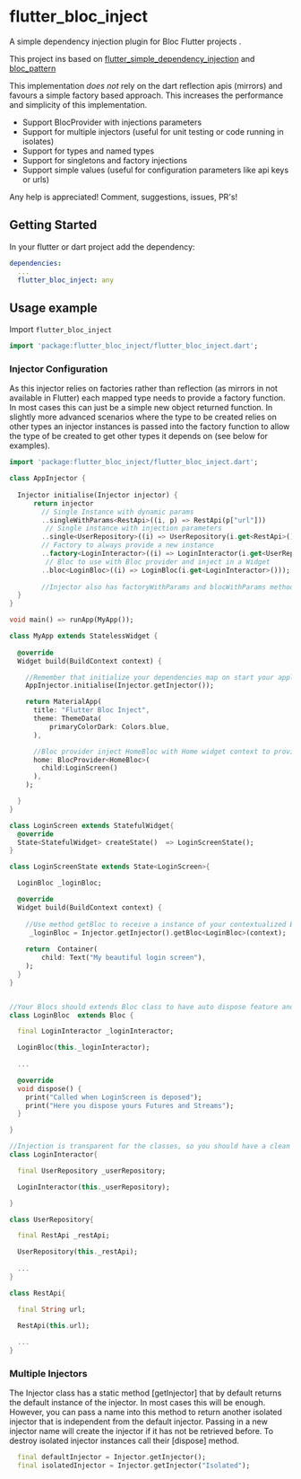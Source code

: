 # flutter_bloc_inject

A simple dependency injection plugin for Bloc Flutter projects .


This project ins based on [flutter_simple_dependency_injection](https://github.com/jonsamwell/flutter_simple_dependency_injection) and [bloc_pattern](https://github.com/jacobaraujo7/bloc-pattern/)

This implementation *does not* rely on the dart reflection apis (mirrors) and favours a simple factory based approach.
This increases the performance and simplicity of this implementation.

* Support BlocProvider with injections parameters
* Support for multiple injectors (useful for unit testing or code running in isolates)
* Support for types and named types
* Support for singletons and factory injections
* Support simple values (useful for configuration parameters like api keys or urls)

Any help is appreciated! Comment, suggestions, issues, PR's!

## Getting Started

In your flutter or dart project add the dependency:

```yml
dependencies:
  ...
  flutter_bloc_inject: any
```

## Usage example

Import `flutter_bloc_inject`

```dart
import 'package:flutter_bloc_inject/flutter_bloc_inject.dart';
```

### Injector Configuration

As this injector relies on factories rather than reflection (as mirrors in not available in Flutter)
each mapped type needs to provide a factory function.  In most cases this can just be a simple 
new object returned function.  In slightly more advanced scenarios where the type to be created relies
on other types an injector instances is passed into the factory function to allow the type of be created
to get other types it depends on (see below for examples).
    
```dart
import 'package:flutter_bloc_inject/flutter_bloc_inject.dart';

class AppInjector {
  
  Injector initialise(Injector injector) {
      return injector
        // Single Instance with dynamic params
        ..singleWithParams<RestApi>((i, p) => RestApi(p["url"])) 
         // Single instance with injection parameters
        ..single<UserRepository>((i) => UserRepository(i.get<RestApi>()))
        // Factory to always provide a new instance
        ..factory<LoginInteractor>((i) => LoginInteractor(i.get<UserRepository>())) 
         // Bloc to use with Bloc provider and inject in a Widget
        ..bloc<LoginBloc>((i) => LoginBloc(i.get<LoginInteractor>()));
        
        //Injector also has factoryWithParams and blocWithParams method 
  }
}

void main() => runApp(MyApp());

class MyApp extends StatelessWidget {
  
  @override
  Widget build(BuildContext context) {

    //Remember that initialize your dependencies map on start your application
    AppInjector.initialise(Injector.getInjector());

    return MaterialApp(
      title: "Flutter Bloc Inject",
      theme: ThemeData(
          primaryColorDark: Colors.blue,
      ),

      //Bloc provider inject HomeBloc with Home widget context to provides auto dispose to Bloc when widget is disposed
      home: BlocProvider<HomeBloc>(
        child:LoginScreen() 
      ),
    );

  }
}

class LoginScreen extends StatefulWidget{
  @override
  State<StatefulWidget> createState()  => LoginScreenState();
}

class LoginScreenState extends State<LoginScreen>{

  LoginBloc _loginBloc;

  @override
  Widget build(BuildContext context) {
    
    //Use method getBloc to receive a instance of your contextualized Bloc
     _loginBloc = Injector.getInjector().getBloc<LoginBloc>(context);
    
    return  Container(
        child: Text("My beautiful login screen"),
    );
  }
}


//Your Blocs should extends Bloc class to have auto dispose feature and use methods bloc and getBloc of Injector
class LoginBloc  extends Bloc {

  final LoginInteractor _loginInteractor;

  LoginBloc(this._loginInteractor);
  
  ...

  @override
  void dispose() {
    print("Called when LoginScreen is deposed");
    print("Here you dispose yours Futures and Streams");
  }

}

//Injection is transparent for the classes, so you should have a clean code \0/
class LoginInteractor{

  final UserRepository _userRepository;

  LoginInteractor(this._userRepository);

}

class UserRepository{

  final RestApi _restApi;

  UserRepository(this._restApi);
  
  ...
}

class RestApi{

  final String url;

  RestApi(this.url);
  
  ...
}

```

### Multiple Injectors

The Injector class has a static method [getInjector] that by default returns the default instance of the injector.  In most cases this will be enough.
However, you can pass a name into this method to return another isolated injector that is independent from the default injector.  Passing in a new 
injector name will create the injector if it has not be retrieved before.  To destroy isolated injector instances call their [dispose] method.

```dart
  final defaultInjector = Injector.getInjector();
  final isolatedInjector = Injector.getInjector("Isolated");
```